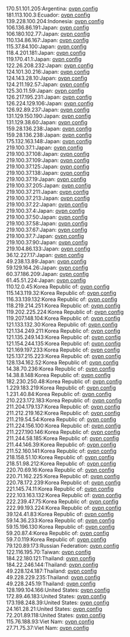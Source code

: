 170.51.101.205:Argentina: [ovpn config](vpn/170_51_101_205.ovpn)  
181.113.100.3:Ecuador: [ovpn config](vpn/181_113_100_3.ovpn)  
139.228.100.204:Indonesia: [ovpn config](vpn/139_228_100_204.ovpn)  
106.136.86.191:Japan: [ovpn config](vpn/106_136_86_191.ovpn)  
106.180.102.77:Japan: [ovpn config](vpn/106_180_102_77.ovpn)  
110.134.86.167:Japan: [ovpn config](vpn/110_134_86_167.ovpn)  
115.37.84.100:Japan: [ovpn config](vpn/115_37_84_100.ovpn)  
118.4.201.181:Japan: [ovpn config](vpn/118_4_201_181.ovpn)  
119.170.41.1:Japan: [ovpn config](vpn/119_170_41_1.ovpn)  
122.26.208.232:Japan: [ovpn config](vpn/122_26_208_232.ovpn)  
124.101.30.216:Japan: [ovpn config](vpn/124_101_30_216.ovpn)  
124.143.28.10:Japan: [ovpn config](vpn/124_143_28_10.ovpn)  
124.211.192.57:Japan: [ovpn config](vpn/124_211_192_57.ovpn)  
125.30.11.59:Japan: [ovpn config](vpn/125_30_11_59.ovpn)  
126.217.195.231:Japan: [ovpn config](vpn/126_217_195_231.ovpn)  
126.224.129.106:Japan: [ovpn config](vpn/126_224_129_106.ovpn)  
126.92.89.237:Japan: [ovpn config](vpn/126_92_89_237.ovpn)  
131.129.150.190:Japan: [ovpn config](vpn/131_129_150_190.ovpn)  
131.129.38.60:Japan: [ovpn config](vpn/131_129_38_60.ovpn)  
159.28.136.238:Japan: [ovpn config](vpn/159_28_136_238.ovpn)  
159.28.136.238:Japan: [ovpn config](vpn/159_28_136_238.ovpn)  
175.132.163.148:Japan: [ovpn config](vpn/175_132_163_148.ovpn)  
219.100.37.1:Japan: [ovpn config](vpn/219_100_37_1.ovpn)  
219.100.37.108:Japan: [ovpn config](vpn/219_100_37_108.ovpn)  
219.100.37.109:Japan: [ovpn config](vpn/219_100_37_109.ovpn)  
219.100.37.125:Japan: [ovpn config](vpn/219_100_37_125.ovpn)  
219.100.37.138:Japan: [ovpn config](vpn/219_100_37_138.ovpn)  
219.100.37.19:Japan: [ovpn config](vpn/219_100_37_19.ovpn)  
219.100.37.205:Japan: [ovpn config](vpn/219_100_37_205.ovpn)  
219.100.37.211:Japan: [ovpn config](vpn/219_100_37_211.ovpn)  
219.100.37.213:Japan: [ovpn config](vpn/219_100_37_213.ovpn)  
219.100.37.22:Japan: [ovpn config](vpn/219_100_37_22.ovpn)  
219.100.37.4:Japan: [ovpn config](vpn/219_100_37_4.ovpn)  
219.100.37.50:Japan: [ovpn config](vpn/219_100_37_50.ovpn)  
219.100.37.58:Japan: [ovpn config](vpn/219_100_37_58.ovpn)  
219.100.37.67:Japan: [ovpn config](vpn/219_100_37_67.ovpn)  
219.100.37.7:Japan: [ovpn config](vpn/219_100_37_7.ovpn)  
219.100.37.90:Japan: [ovpn config](vpn/219_100_37_90.ovpn)  
219.104.86.133:Japan: [ovpn config](vpn/219_104_86_133.ovpn)  
36.12.227.17:Japan: [ovpn config](vpn/36_12_227_17.ovpn)  
49.238.13.89:Japan: [ovpn config](vpn/49_238_13_89.ovpn)  
59.129.164.26:Japan: [ovpn config](vpn/59_129_164_26.ovpn)  
60.37.186.209:Japan: [ovpn config](vpn/60_37_186_209.ovpn)  
61.45.51.224:Japan: [ovpn config](vpn/61_45_51_224.ovpn)  
110.12.0.45:Korea Republic of: [ovpn config](vpn/110_12_0_45.ovpn)  
115.143.119.32:Korea Republic of: [ovpn config](vpn/115_143_119_32.ovpn)  
116.33.139.132:Korea Republic of: [ovpn config](vpn/116_33_139_132.ovpn)  
118.219.214.251:Korea Republic of: [ovpn config](vpn/118_219_214_251.ovpn)  
119.202.225.224:Korea Republic of: [ovpn config](vpn/119_202_225_224.ovpn)  
119.207.148.104:Korea Republic of: [ovpn config](vpn/119_207_148_104.ovpn)  
121.133.132.30:Korea Republic of: [ovpn config](vpn/121_133_132_30.ovpn)  
121.134.249.211:Korea Republic of: [ovpn config](vpn/121_134_249_211.ovpn)  
121.135.249.143:Korea Republic of: [ovpn config](vpn/121_135_249_143.ovpn)  
121.154.244.135:Korea Republic of: [ovpn config](vpn/121_154_244_135.ovpn)  
121.169.197.233:Korea Republic of: [ovpn config](vpn/121_169_197_233.ovpn)  
125.137.215.223:Korea Republic of: [ovpn config](vpn/125_137_215_223.ovpn)  
128.134.162.52:Korea Republic of: [ovpn config](vpn/128_134_162_52.ovpn)  
14.38.70.236:Korea Republic of: [ovpn config](vpn/14_38_70_236.ovpn)  
14.38.8.148:Korea Republic of: [ovpn config](vpn/14_38_8_148.ovpn)  
182.230.250.48:Korea Republic of: [ovpn config](vpn/182_230_250_48.ovpn)  
1.229.183.219:Korea Republic of: [ovpn config](vpn/1_229_183_219.ovpn)  
1.231.40.84:Korea Republic of: [ovpn config](vpn/1_231_40_84.ovpn)  
210.223.172.183:Korea Republic of: [ovpn config](vpn/210_223_172_183.ovpn)  
211.204.179.137:Korea Republic of: [ovpn config](vpn/211_204_179_137.ovpn)  
211.212.219.162:Korea Republic of: [ovpn config](vpn/211_212_219_162.ovpn)  
211.219.54.54:Korea Republic of: [ovpn config](vpn/211_219_54_54.ovpn)  
211.224.156.100:Korea Republic of: [ovpn config](vpn/211_224_156_100.ovpn)  
211.227.190.146:Korea Republic of: [ovpn config](vpn/211_227_190_146.ovpn)  
211.244.58.185:Korea Republic of: [ovpn config](vpn/211_244_58_185.ovpn)  
211.44.146.39:Korea Republic of: [ovpn config](vpn/211_44_146_39.ovpn)  
211.52.160.141:Korea Republic of: [ovpn config](vpn/211_52_160_141.ovpn)  
218.158.51.10:Korea Republic of: [ovpn config](vpn/218_158_51_10.ovpn)  
218.51.98.212:Korea Republic of: [ovpn config](vpn/218_51_98_212.ovpn)  
220.70.69.16:Korea Republic of: [ovpn config](vpn/220_70_69_16.ovpn)  
220.71.162.225:Korea Republic of: [ovpn config](vpn/220_71_162_225.ovpn)  
220.78.172.239:Korea Republic of: [ovpn config](vpn/220_78_172_239.ovpn)  
221.145.74.11:Korea Republic of: [ovpn config](vpn/221_145_74_11.ovpn)  
222.103.163.132:Korea Republic of: [ovpn config](vpn/222_103_163_132.ovpn)  
222.239.47.75:Korea Republic of: [ovpn config](vpn/222_239_47_75.ovpn)  
222.99.193.224:Korea Republic of: [ovpn config](vpn/222_99_193_224.ovpn)  
39.124.41.83:Korea Republic of: [ovpn config](vpn/39_124_41_83.ovpn)  
59.14.36.233:Korea Republic of: [ovpn config](vpn/59_14_36_233.ovpn)  
59.15.196.130:Korea Republic of: [ovpn config](vpn/59_15_196_130.ovpn)  
59.20.87.4:Korea Republic of: [ovpn config](vpn/59_20_87_4.ovpn)  
59.7.0.119:Korea Republic of: [ovpn config](vpn/59_7_0_119.ovpn)  
79.120.89.173:Russian Federation: [ovpn config](vpn/79_120_89_173.ovpn)  
122.116.195.70:Taiwan: [ovpn config](vpn/122_116_195_70.ovpn)  
184.22.180.121:Thailand: [ovpn config](vpn/184_22_180_121.ovpn)  
184.22.246.144:Thailand: [ovpn config](vpn/184_22_246_144.ovpn)  
49.228.124.187:Thailand: [ovpn config](vpn/49_228_124_187.ovpn)  
49.228.229.235:Thailand: [ovpn config](vpn/49_228_229_235.ovpn)  
49.228.245.19:Thailand: [ovpn config](vpn/49_228_245_19.ovpn)  
128.199.104.166:United States: [ovpn config](vpn/128_199_104_166.ovpn)  
172.89.46.183:United States: [ovpn config](vpn/172_89_46_183.ovpn)  
173.198.248.39:United States: [ovpn config](vpn/173_198_248_39.ovpn)  
24.161.28.21:United States: [ovpn config](vpn/24_161_28_21.ovpn)  
72.201.89.118:United States: [ovpn config](vpn/72_201_89_118.ovpn)  
115.76.188.93:Viet Nam: [ovpn config](vpn/115_76_188_93.ovpn)  
27.71.75.37:Viet Nam: [ovpn config](vpn/27_71_75_37.ovpn)  
